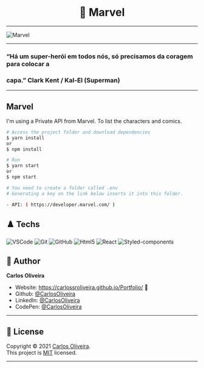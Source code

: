 <h1 align="center"> 🏴󠁧󠁢󠁥󠁮󠁧󠁿 Marvel </h1>

---
![Marvel](https://user-images.githubusercontent.com/63623377/133310673-368a4f44-1b11-4675-bf4f-a24e4a648ccd.gif)

---

### “Há um super-herói em todos nós, só precisamos da coragem para colocar a
### capa.” Clark Kent / Kal-El (Superman)

---
## Marvel

I'm using a Private API from Marvel. To list the characters and comics.


```bash
# Access the project folder and download dependencies
$ yarn install
or
$ npm install
```

```bash
# Run
$ yarn start
or
$ npm start
```

```bash
# You need to create a folder called .env
# Generating a key on the link below inserts it into this folder.

- API: ( https://developer.marvel.com/ )
```

## ♟️ Techs


![VSCode](https://img.shields.io/badge/-VSCode-0085D1?style=flat-square&logo=visual-studio-code&logoColor=white)
![Git](https://img.shields.io/badge/-Git-F05032?style=flat-square&logo=git&logoColor=white)
![GitHub](https://img.shields.io/badge/-GitHub-212121?style=flat-square&logo=GitHub&logoColor=white)
![Html5](https://img.shields.io/badge/-Html5-DD4B25?style=flat-square&logo=Html5&logoColor=white)
![React](https://img.shields.io/badge/-React-black?style=flat-square&logo=React&logoColor=2F74C0)
![Styled-components](https://img.shields.io/badge/-Styled%20Components-pink?style=flat-square&logo=styled-components)




## 👤 Author

**Carlos Oliveira**

- Website: https://carlossroliveira.github.io/Portfolio/ 🖤
- Github: [@CarlosOliveira](https://github.com/carlossroliveira)
- LinkedIn: [@CarlosOliveira](https://www.linkedin.com/in/carlos-oliveira-ab93941a1/)
- CodePen: [@CarlosOliveira](https://codepen.io/carlosjs)

---

## 📝 License

Copyright © 2021 [Carlos Oliveira](https://github.com/carlossroliveira).<br />
This project is [MIT](https://opensource.org/licenses/MIT) licensed.

---
